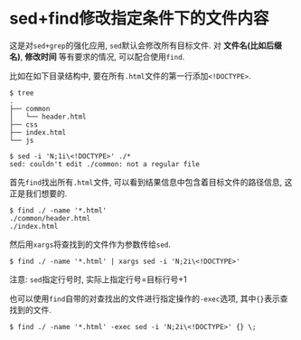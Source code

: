 # sed+find修改指定条件下的文件内容

这是对`sed+grep`的强化应用, `sed`默认会修改所有目标文件. 对 **文件名(比如后缀名)**, **修改时间** 等有要求的情况, 可以配合使用`find`. 

比如在如下目录结构中, 要在所有`.html`文件的第一行添加`<!DOCTYPE>`.

```
$ tree
.
├── common
│   └── header.html
├── css
├── index.html
└── js

$ sed -i 'N;1i\<!DOCTYPE>' ./*
sed: couldn't edit ./common: not a regular file
```

首先`find`找出所有`.html`文件, 可以看到结果信息中包含着目标文件的路径信息, 这正是我们想要的.

```
$ find ./ -name '*.html'
./common/header.html
./index.html
```

然后用`xargs`将查找到的文件作为参数传给`sed`.

```
$ find ./ -name '*.html' | xargs sed -i 'N;2i\<!DOCTYPE>'
```

注意: `sed`指定行号时, 实际上指定行号=目标行号+1

也可以使用`find`自带的对查找出的文件进行指定操作的`-exec`选项, 其中`{}`表示查找到的文件.

```
$ find ./ -name '*.html' -exec sed -i 'N;2i\<!DOCTYPE>' {} \;
```
